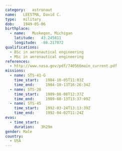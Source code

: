 ```yaml
---
category:	astronaut
name:	LEESTMA, David C.
type:	military
dob:	1949-05-06
birthplace:
  - name:	Muskegon, Michigan
    latitude:	43.245811
    longitude:	-86.217072
qualifications:
  - BSc in aeronautical engineering
  - MSc in aeronautical engineering
references:
  - http://www.nasa.gov/pdf/740566main_current.pdf
missions:
  - name: STS-41-G
    time_start:   1984-10-05T11:03Z
    time_end:     1984-10-13T16:26:34Z
  - name: STS-28
    time_start:   1989-08-08T12:37Z
    time_end:     1989-08-13T13:37:09Z
  - name: STS-45
    time_start:   1992-03-24T13:13:39Z
    time_end:     1992-04-02T11:24Z
evas:
  - time_start: 
    duration:   3h29m
gender:	Male
country:
  - USA
---
```

